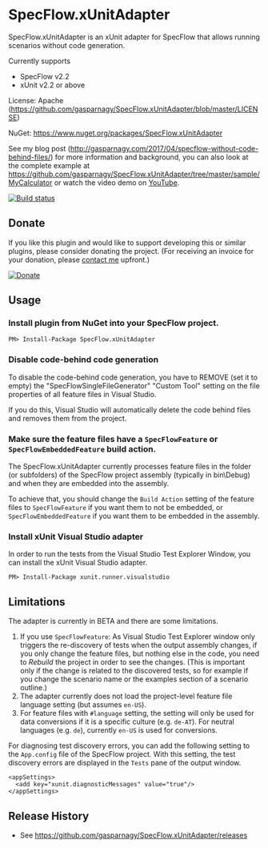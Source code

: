 ﻿# SpecFlow.xUnitAdapter

SpecFlow.xUnitAdapter is an xUnit adapter for SpecFlow that allows running 
scenarios without code generation.

Currently supports
* SpecFlow v2.2
* xUnit v2.2 or above

License: Apache (https://github.com/gasparnagy/SpecFlow.xUnitAdapter/blob/master/LICENSE)

NuGet: https://www.nuget.org/packages/SpecFlow.xUnitAdapter

See my blog post (http://gasparnagy.com/2017/04/specflow-without-code-behind-files/) for more information and background, 
you can also look at the complete example at https://github.com/gasparnagy/SpecFlow.xUnitAdapter/tree/master/sample/MyCalculator or watch the 
video demo on [YouTube](https://youtu.be/wGuoVqG3I8M).

[![Build status](https://ci.appveyor.com/api/projects/status/oshtcr06501euoih/branch/master?svg=true)](https://ci.appveyor.com/project/gasparnagy/specflow-xunitadapter/branch/master)

## Donate

If you like this plugin and would like to support developing this or similar plugins, please consider donating the project. (For receiving an invoice for your donation, please [contact me](http://gasparnagy.com/about/) upfront.)

[![Donate](https://www.paypalobjects.com/en_US/i/btn/btn_donateCC_LG.gif)](https://www.paypal.com/cgi-bin/webscr?cmd=_s-xclick&hosted_button_id=2FHWS4JADYFZN)

## Usage

### Install plugin from NuGet into your SpecFlow project.

    PM> Install-Package SpecFlow.xUnitAdapter
  
### Disable code-behind code generation

To disable the code-behind code generation, you have to REMOVE (set it to 
empty) the "SpecFlowSingleFileGenerator" "Custom Tool" setting on the file 
properties of all feature files in Visual Studio.

If you do this, Visual Studio will automatically delete the code behind files 
and removes them from the project.

### Make sure the feature files have a `SpecFlowFeature` or `SpecFlowEmbeddedFeature` build action.

The SpecFlow.xUnitAdapter currently processes feature files in the folder (or 
subfolders) of the SpecFlow project assembly (typically in bin\Debug) and when
they are embedded into the assembly. 

To achieve that, you should change the `Build Action` setting of 
the feature files to `SpecFlowFeature` if you want them to not be
embedded, or `SpecFlowEmbeddedFeature` if you want them to be embedded
in the assembly.

### Install xUnit Visual Studio adapter 

In order to run the tests from the Visual Studio Test Explorer Window, you 
can install the xUnit Visual Studio adapter. 

    PM> Install-Package xunit.runner.visualstudio

## Limitations

The adapter is currently in BETA and there are some limitations.

1. If you use `SpecFlowFeature`: As Visual Studio Test Explorer window only triggers the re-discovery of tests when the output assembly changes, if you only change the feature files, but nothing else in the code, you need to _Rebuild_ the project in order to see the changes. (This is important only if the change is related to the discovered tests, so for example if you change the scenario name or the examples section of a scenario outline.)
2. The adapter currently does not load the project-level feature file language setting (but assumes `en-US`).
3. For feature files with `#language` setting, the setting will only be used for data conversions if it is a specific culture (e.g. `de-AT`). For neutral languages (e.g. `de`), currently `en-US` is used for conversions.

For diagnosing test discovery errors, you can add the following setting to the `App.config` file of the SpecFlow project. With this setting, the test discovery errors are displayed in the `Tests` pane of the output window.

    <appSettings>
      <add key="xunit.diagnosticMessages" value="true"/>
    </appSettings>

## Release History

* See https://github.com/gasparnagy/SpecFlow.xUnitAdapter/releases
